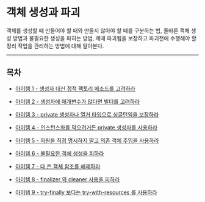 # 객체 생성과 파괴

객체를 생성할 때 만들어야 할 때와 만들지 않아야 할 때를 구분하는 법, 올바른 객체 생성 방법과 불필요한 생성을 파히는 방법,
제때 파괴됨을 보장하고 파괴전에 수행해야 할 정리 작업을 관리하는 방법에 대해 알아본다. 

***

## 목차 

- [아이템 1 - 생성자 대신 정적 팩토리 메소드를 고려하라](item1.md)

- [아이템 2 - 생성자에 매개변수가 많다면 빌더를 고려하라](item2.md) 

- [아이템 3 - private 생성자나 열거 타입으로 싱글턴임을 보장하라](item3.md)

- [아이템 4 - 인스턴스화를 막으려거든 private 생성자를 사용하라](item4.md)

- [아이템 5 - 자원을 직접 명시하지 말고 의존 객체 주입을 사용하라](item5.md)

- [아이템 6 - 불필요한 객체 생성을 피하라](item6.md)

- [아이템 7 - 다 쓴 객체 참조를 해제하라](item7.md)

- [아이템 8 - finalizer 와 cleaner 사용을 피하라](item8.md)

- [아이템 9 - try-finally 보다는 try-with-resources 를 사용하라](item9.md)